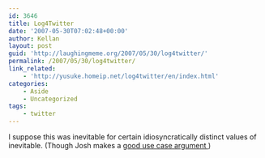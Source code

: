 ```yaml
---
id: 3646
title: Log4Twitter
date: '2007-05-30T07:02:48+00:00'
author: Kellan
layout: post
guid: 'http://laughingmeme.org/2007/05/30/log4twitter/'
permalink: /2007/05/30/log4twitter/
link_related:
    - 'http://yusuke.homeip.net/log4twitter/en/index.html'
categories:
    - Aside
    - Uncategorized
tags:
    - twitter
---
```


I suppose this was inevitable for certain idiosyncratically distinct values of inevitable. (Though Josh makes a [good use case argument ](http://www.stonecottage.com/josh/archives/001507.html))